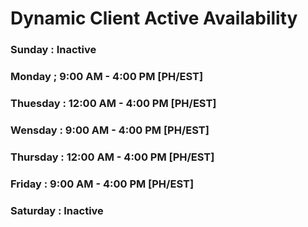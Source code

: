 # Dynamic Client Active Availability
### Sunday   : Inactive
### Monday   ; 9:00 AM  - 4:00 PM [PH/EST]
### Thuesday : 12:00 AM - 4:00 PM [PH/EST]
### Wensday  : 9:00 AM  - 4:00 PM [PH/EST]
### Thursday : 12:00 AM - 4:00 PM [PH/EST]
### Friday   : 9:00 AM  - 4:00 PM [PH/EST]
### Saturday : Inactive
